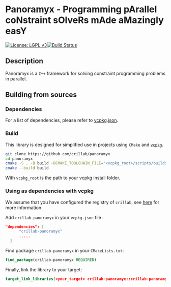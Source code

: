 # Panoramyx - Programming pArallel coNstraint sOlveRs mAde aMazingly easY

[![License: LGPL v3](https://img.shields.io/badge/License-LGPL%20v3-blue.svg)](http://www.gnu.org/licenses/lgpl-3.0)[![Build Status](https://github.com/crillab/autis/actions/workflows/ci.yml/badge.svg)](https://github.com/crillab/autis/actions/workflows/ci.yml)


## Description

Panoramyx is a `C++` framework for solving constraint programming problems in parallel. 

## Building from sources


### Dependencies

For a list of dependencies, please refer to [vcpkg.json](vcpkg.json).

### Build

This library is designed for simplified use in projects using `CMake` and [`vcpkg`](https://vcpkg.io/en/).

```sh
git clone https://github.com/crillab/panoramyx
cd panoramyx 
cmake -S . -B build -DCMAKE_TOOLCHAIN_FILE="<vcpkg_root>/scripts/buildsystems/vcpkg.cmake"
cmake --build build
```

With `vcpkg_root` is the path to your vcpkg install folder. 


### Using as dependencies with vcpkg

We assume that you have configured the registry of `crillab`, see [here](https://crillab.github.io/tootatis/utility) for more information. 

Add `crillab-panoramyx` in your `vcpkg.json` file :

```json
"dependencies": [
      "crillab-panoramyx"
      .....
  ]
```

Find package `crillab-panoramyx` in your `CMakeLists.txt`:

```cmake
find_package(crillab-panoramyx REQUIRED)
```

Finally, link the library to your target:

```cmake
target_link_libraries(<your_target> crillab-panoramyx::crillab-panoramyx)
```
